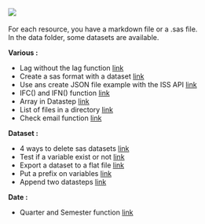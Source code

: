 
![](https://support.sas.com/images/SAS_TPTK_logo.gif)
---

For each resource, you have a markdown file or a .sas file.  
In the data folder, some datasets are available.  

**Various :**  

- Lag without the lag function [link](https://github.com/NicoDupont/Resources/blob/master/SAS/Various/lag_without_lag_function.md)
- Create a sas format with a dataset [link](https://github.com/NicoDupont/Resources/blob/master/SAS/Various/create_format_with_a_dataset.md)
- Use ans create JSON file example with the ISS API [link](https://github.com/NicoDupont/Resources/blob/master/SAS/Various/use_the_json_format.sas)
- IFC() and IFN() function [link](https://github.com/NicoDupont/Resources/blob/master/SAS/Various/ifc_and_ifn_function.sas)
- Array in Datastep [link](https://github.com/NicoDupont/Resources/blob/master/SAS/Various/an_array_in_a_datastep.sas)
- List of files in a directory [link](https://github.com/NicoDupont/Resources/blob/master/SAS/Various/list_of_files_in_a_directory.sas)
- Check email function [link](https://github.com/NicoDupont/Resources/blob/master/SAS/Various/check_email_function.sas)



**Dataset :**  

- 4 ways to delete sas datasets [link](https://github.com/NicoDupont/Resources/blob/master/SAS/Dataset/delete_dataset.md)
- Test if a variable exist or not [link](https://github.com/NicoDupont/Resources/blob/master/SAS/Dataset/var_exist.md)
- Export a dataset to a flat file [link](https://github.com/NicoDupont/Resources/blob/master/SAS/Dataset/export_dataset_to_a_text_file.sas)
- Put a prefix on variables [link](https://github.com/NicoDupont/Resources/blob/master/SAS/Dataset/prefix_on_variable.sas)
- Append two datasteps [link](https://github.com/NicoDupont/Resources/blob/master/SAS/Dataset/append_dataset.sas)



**Date :**

- Quarter and Semester function [link](https://github.com/NicoDupont/Resources/blob/master/SAS/Date/quarter_and_semester_function.sas)
